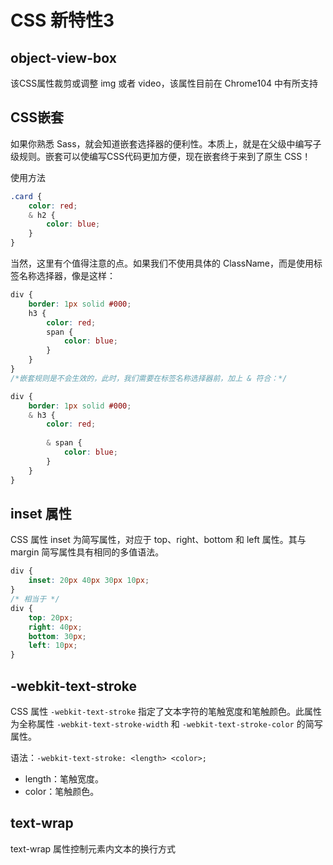 # CSS 新特性3

## object-view-box

该CSS属性裁剪或调整 img 或者 video，该属性目前在 Chrome104 中有所支持

## CSS嵌套

如果你熟悉 Sass，就会知道嵌套选择器的便利性。本质上，就是在父级中编写子级规则。嵌套可以使编写CSS代码更加方便，现在嵌套终于来到了原生 CSS！

使用方法

```css
.card {
	color: red;
	& h2 {
		color: blue;
	}
}
```

当然，这里有个值得注意的点。如果我们不使用具体的 ClassName，而是使用标签名称选择器，像是这样：

```css
div {
	border: 1px solid #000;
	h3 {
		color: red;
		span {
			color: blue;
		}
	}
}
/*嵌套规则是不会生效的，此时，我们需要在标签名称选择器前，加上 & 符合：*/

div {
	border: 1px solid #000;
	& h3 {
		color: red;
	
		& span {
			color: blue;
		}
	}
}
```

## inset 属性

CSS 属性 inset 为简写属性，对应于 top、right、bottom 和 left 属性。其与 margin 简写属性具有相同的多值语法。

```css
div {
	inset: 20px 40px 30px 10px;
}
/* 相当于 */
div {
	top: 20px;
	right: 40px;
	bottom: 30px;
	left: 10px;
}
```

## -webkit-text-stroke

CSS 属性 `-webkit-text-stroke` 指定了文本字符的笔触宽度和笔触颜色。此属性为全称属性 `-webkit-text-stroke-width` 和 `-webkit-text-stroke-color` 的简写属性。

语法：`-webkit-text-stroke: <length> <color>;`

- length：笔触宽度。
- color：笔触颜色。

## text-wrap

text-wrap 属性控制元素内文本的换行方式